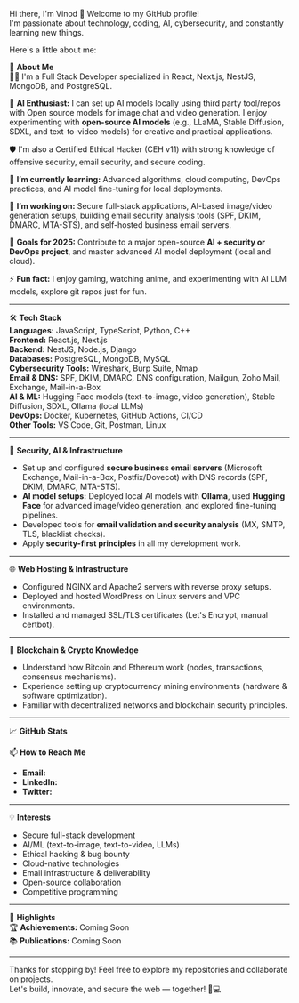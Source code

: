 Hi there, I'm Vinod 👋 Welcome to my GitHub profile!  
I'm passionate about technology, coding, AI, cybersecurity, and constantly learning new things.  

Here's a little about me:

🚀 **About Me**  
🧑‍💻 I'm a Full Stack Developer specialized in React, Next.js, NestJS, MongoDB, and PostgreSQL.  

🤖 **AI Enthusiast:** I can set up AI models locally using third party tool/repos with Open source models for image,chat and video generation. I enjoy experimenting with **open-source AI models** (e.g., LLaMA, Stable Diffusion, SDXL, and text-to-video models) for creative and practical applications.  

🛡️ I'm also a Certified Ethical Hacker (CEH v11) with strong knowledge of offensive security, email security, and secure coding.  

🌱 **I’m currently learning:** Advanced algorithms, cloud computing, DevOps practices, and AI model fine-tuning for local deployments.  

💼 **I’m working on:** Secure full-stack applications, AI-based image/video generation setups, building email security analysis tools (SPF, DKIM, DMARC, MTA-STS), and self-hosted business email servers.  

🎯 **Goals for 2025:** Contribute to a major open-source **AI + security or DevOps project**, and master advanced AI model deployment (local and cloud).  

⚡ **Fun fact:** I enjoy gaming, watching anime, and experimenting with AI LLM models, explore git repos just for fun.  

---

🛠️ **Tech Stack**  
**Languages:** JavaScript, TypeScript, Python, C++  
**Frontend:** React.js, Next.js  
**Backend:** NestJS, Node.js, Django  
**Databases:** PostgreSQL, MongoDB, MySQL  
**Cybersecurity Tools:** Wireshark, Burp Suite, Nmap  
**Email & DNS:** SPF, DKIM, DMARC, DNS configuration, Mailgun, Zoho Mail, Exchange, Mail-in-a-Box  
**AI & ML:** Hugging Face models (text-to-image, video generation), Stable Diffusion, SDXL, Ollama (local LLMs)  
**DevOps:** Docker, Kubernetes, GitHub Actions, CI/CD  
**Other Tools:** VS Code, Git, Postman, Linux  

---

🧠 **Security, AI & Infrastructure**  
- Set up and configured **secure business email servers** (Microsoft Exchange, Mail-in-a-Box, Postfix/Dovecot) with DNS records (SPF, DKIM, DMARC, MTA-STS).  
- **AI model setups:** Deployed local AI models with **Ollama**, used **Hugging Face** for advanced image/video generation, and explored fine-tuning pipelines.  
- Developed tools for **email validation and security analysis** (MX, SMTP, TLS, blacklist checks).  
- Apply **security-first principles** in all my development work.  

---

🌐 **Web Hosting & Infrastructure**
- Configured NGINX and Apache2 servers with reverse proxy setups.
- Deployed and hosted WordPress on Linux servers and VPC environments.
- Installed and managed SSL/TLS certificates (Let's Encrypt, manual certbot).

---

🔗 **Blockchain & Crypto Knowledge**
- Understand how Bitcoin and Ethereum work (nodes, transactions, consensus mechanisms).
- Experience setting up cryptocurrency mining environments (hardware & software optimization).
- Familiar with decentralized networks and blockchain security principles.

---

📈 **GitHub Stats**  

📫 **How to Reach Me**  
- **Email:**  
- **LinkedIn:**  
- **Twitter:**  

---

💡 **Interests**  
- Secure full-stack development  
- AI/ML (text-to-image, text-to-video, LLMs)  
- Ethical hacking & bug bounty  
- Cloud-native technologies  
- Email infrastructure & deliverability  
- Open-source collaboration  
- Competitive programming  

---

🌟 **Highlights**  
🏆 **Achievements:** Coming Soon  
📚 **Publications:** Coming Soon  

---

Thanks for stopping by! Feel free to explore my repositories and collaborate on projects.  
Let's build, innovate, and secure the web — together! 🔐💻
